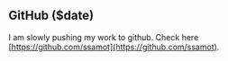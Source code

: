 GitHub ($date)
-------------
I am slowly pushing my work to github. Check here [https://github.com/ssamot](https://github.com/ssamot). 
